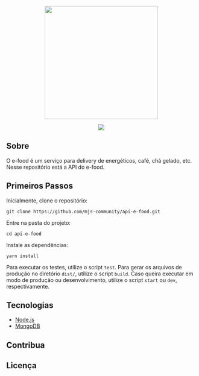 <p align=center>
  <img src="https://raw.githubusercontent.com/mjs-community/api-e-food/master/docs/e-food-docs.png" width=300px>
</p>
<p align=center>
  <img src="https://img.shields.io/github/issues/mjs-community/api-e-food?color=%2366503A">
</p>

## Sobre
O e-food é um serviço para delivery de energéticos, café, chá gelado, etc. Nesse repositório está a API do e-food.
## Primeiros Passos
Inicialmente, clone o repositório:
```
git clone https://github.com/mjs-community/api-e-food.git
```

Entre na pasta do projeto:

```
cd api-e-food
```
Instale as dependências:
```
yarn install
```

Para executar os testes, utilize o script `test`. Para gerar os arquivos de produção no diretório `dist/`, utilize o script `build`. Caso queira executar em modo de produção ou desenvolvimento, utilize o script `start` ou `dev`, respectivamente.

## Tecnologias
- [Node.js](https://nodejs.org)
- [MongoDB](https://www.mongodb.com/)

## Contribua

## Licença
